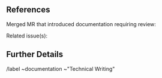<!-- This issue requests a technical writer review as required for documentation
     content that was merged without one. -->

<!-- NOTE: Please add a DevOps stage label (format `devops:<stage_name>`)
     and assign the technical writer who is
     [listed for that stage](https://about.gitlab.com/handbook/product/product-categories/#devops-stages). -->


## References

Merged MR that introduced documentation requiring review:

Related issue(s):

## Further Details

<!-- Any additional context, questions, or notes for the technical writer. -->


/label ~documentation ~"Technical Writing"

